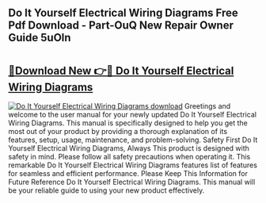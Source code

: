 ## Do It Yourself Electrical Wiring Diagrams Free Pdf Download - Part-OuQ New Repair Owner Guide 5uOln

# <h2><a href="http://dfqw2iv.blite.top/?on=Do+It+Yourself+Electrical+Wiring+Diagrams">🔗Download New 👉🔴 Do It Yourself Electrical Wiring Diagrams</a></h2>

[![Do It Yourself Electrical Wiring Diagrams download](https://i.imgur.com/lujVjoI.png)](http://dfqw2iv.blite.top/?on=Do+It+Yourself+Electrical+Wiring+Diagrams)
Greetings and welcome to the user manual for your newly updated Do It Yourself Electrical Wiring Diagrams. This manual is specifically designed to help you get the most out of your product by providing a thorough explanation of its features, setup, usage, maintenance, and problem-solving. Safety First Do It Yourself Electrical Wiring Diagrams, Always This product is designed with safety in mind. Please follow all safety precautions when operating it. This remarkable Do It Yourself Electrical Wiring Diagrams features list of features for seamless and efficient performance. Please Keep This Information for Future Reference Do It Yourself Electrical Wiring Diagrams. This manual will be your reliable guide to using your new product effectively.
